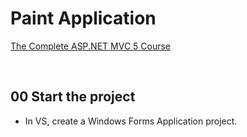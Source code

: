 # Paint Application
[The Complete ASP.NET MVC 5 Course](https://www.udemy.com/the-complete-aspnet-mvc-5-course/)

&nbsp;
## 00 Start the project
* In VS, create a Windows Forms Application project.
